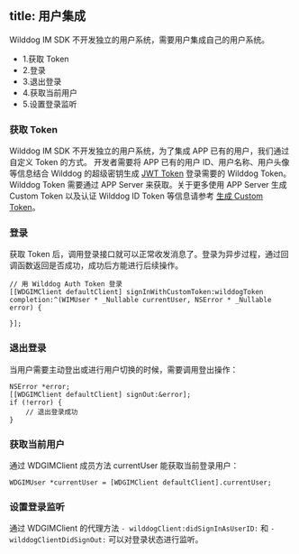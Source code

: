 title: 用户集成
---

Wilddog IM SDK 不开发独立的用户系统，需要用户集成自己的用户系统。

* 1.获取 Token
* 2.登录
* 3.退出登录
* 4.获取当前用户
* 5.设置登录监听


### 获取 Token

Wilddog IM SDK 不开发独立的用户系统，为了集成 APP 已有的用户，我们通过自定义 Token 的方式。
开发者需要将 APP 已有的用户 ID、用户名称、用户头像等信息结合 Wilddog 的超级密钥生成 [JWT Token](https://jwt.io/) 登录需要的 Wilddog Token。
Wilddog Token 需要通过 APP Server 来获取。关于更多使用 APP Server 生成 Custom Token 以及认证 Wilddog ID Token 等信息请参考 [生成 Custom Token](https://docs.wilddog.com/guide/auth/server/server.html#创建Custom-Token)。

### 登录

获取 Token 后，调用登录接口就可以正常收发消息了。登录为异步过程，通过回调函数返回是否成功，成功后方能进行后续操作。

```objc
// 用 Wilddog Auth Token 登录
[[WDGIMClient defaultClient] signInWithCustomToken:wilddogToken completion:^(WIMUser * _Nullable currentUser, NSError * _Nullable error) {
        
}];

```

### 退出登录

当用户需要主动登出或进行用户切换的时候，需要调用登出操作：

```objc
NSError *error;
[[WDGIMClient defaultClient] signOut:&error];
if (!error) {
    // 退出登录成功
}

```
	
### 获取当前用户

通过 WDGIMClient 成员方法 currentUser 能获取当前登录用户：

```objc
WDGIMUser *currentUser = [WDGIMClient defaultClient].currentUser;

```

### 设置登录监听

通过 WDGIMClient 的代理方法 `- wilddogClient:didSignInAsUserID:` 和 `- wilddogClientDidSignOut:` 可以对登录状态进行监听。

 
 
 
 